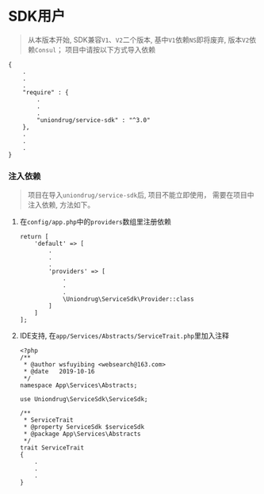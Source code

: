 # SDK用户

> 从本版本开始, SDK兼容`V1`、`V2`二个版本, 
基中`V1`依赖`NS`即将废弃, 版本`V2`依赖`Consul`；
项目中请按以下方式导入依赖

```text
{
    .
    .
    .
    "require" : {
        .
        .
        .
        "uniondrug/service-sdk" : "^3.0"
    },
    .
    .
    .
}
```


### 注入依赖

> 项目在导入`uniondrug/service-sdk`后, 项目不能立即使用，
需要在项目中注入依赖, 方法如下。

1. 在`config/app.php`中的`providers`数组里注册依赖
    ```text
    return [
        'default' => [
            .
            .
            .
            'providers' => [
                .
                .
                .
                \Uniondrug\ServiceSdk\Provider::class
            ]
        ]
    ];
    ```
1. IDE支持, 在`app/Services/Abstracts/ServiceTrait.php`里加入注释
    ```text
    <?php
    /**
     * @author wsfuyibing <websearch@163.com>
     * @date   2019-10-16
     */
    namespace App\Services\Abstracts;
    
    use Uniondrug\ServiceSdk\ServiceSdk;
    
    /**
     * ServiceTrait
     * @property ServiceSdk $serviceSdk
     * @package App\Services\Abstracts
     */
    trait ServiceTrait 
    {
        .
        .
        .
    }
    ```
